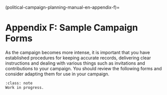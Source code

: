 (political-campaign-planning-manual-en-appendix-f)=
# Appendix F: Sample Campaign Forms

As the campaign becomes more intense, it is important that you have established procedures for keeping accurate records, delivering clear instructions and dealing with various things such as invitations and contributions to your campaign.
You should review the following forms and consider adapting them for use in your campaign.

```{admonition} **Note**
:class: note
Work in progress.
```